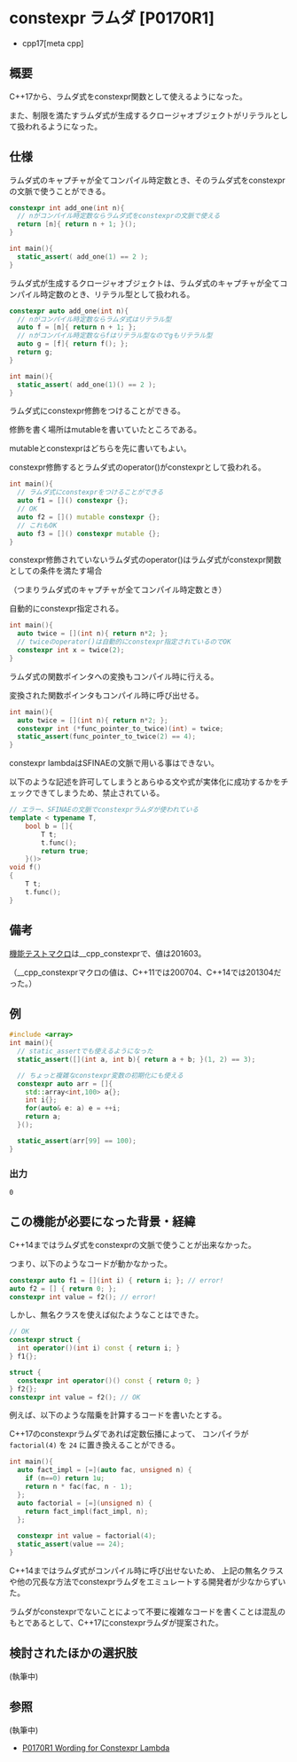# constexpr ラムダ [P0170R1]

* cpp17[meta cpp]

## 概要

C++17から、ラムダ式をconstexpr関数として使えるようになった。

また、制限を満たすラムダ式が生成するクロージャオブジェクトがリテラルとして扱われるようになった。

## 仕様

ラムダ式のキャプチャが全てコンパイル時定数とき、そのラムダ式をconstexprの文脈で使うことができる。

```cpp example
constexpr int add_one(int n){
  // nがコンパイル時定数ならラムダ式をconstexprの文脈で使える
  return [n]{ return n + 1; }();
}

int main(){
  static_assert( add_one(1) == 2 );
}
```

ラムダ式が生成するクロージャオブジェクトは、ラムダ式のキャプチャが全てコンパイル時定数のとき、リテラル型として扱われる。

```cpp example
constexpr auto add_one(int n){
  // nがコンパイル時定数ならラムダ式はリテラル型
  auto f = [n]{ return n + 1; };
  // nがコンパイル時定数ならfはリテラル型なのでgもリテラル型
  auto g = [f]{ return f(); };
  return g;
}

int main(){
  static_assert( add_one(1)() == 2 );
}
```

ラムダ式にconstexpr修飾をつけることができる。

修飾を書く場所はmutableを書いていたところである。

mutableとconstexprはどちらを先に書いてもよい。

constexpr修飾するとラムダ式のoperator()がconstexprとして扱われる。

```cpp example
int main(){
  // ラムダ式にconstexprをつけることができる
  auto f1 = []() constexpr {};
  // OK
  auto f2 = []() mutable constexpr {};
  // これもOK
  auto f3 = []() constexpr mutable {};
}
```

constexpr修飾されていないラムダ式のoperator()はラムダ式がconstexpr関数としての条件を満たす場合

（つまりラムダ式のキャプチャが全てコンパイル時定数とき）

自動的にconstexpr指定される。

```cpp example
int main(){
  auto twice = [](int n){ return n*2; };
  // twiceのoperator()は自動的にconstexpr指定されているのでOK
  constexpr int x = twice(2);
}
```

ラムダ式の関数ポインタへの変換もコンパイル時に行える。

変換された関数ポインタもコンパイル時に呼び出せる。

```cpp example
int main(){
  auto twice = [](int n){ return n*2; };
  constexpr int (*func_pointer_to_twice)(int) = twice;
  static_assert(func_pointer_to_twice(2) == 4);
}
```

constexpr lambdaはSFINAEの文脈で用いる事はできない。

以下のような記述を許可してしまうとあらゆる文や式が実体化に成功するかをチェックできてしまうため、禁止されている。

```cpp
// エラー、SFINAEの文脈でconstexprラムダが使われている
template < typename T,
    bool b = []{
        T t;
        t.func();
        return true;
    }()>
void f()
{
    T t;
    t.func();
}
```

## 備考

[機能テストマクロ](../../lang/cpp17/feature_test_macros.md)は__cpp_constexprで、値は201603。

（__cpp_constexprマクロの値は、C++11では200704、C++14では201304だった。）

## 例

```cpp example
#include <array>
int main(){
  // static_assertでも使えるようになった
  static_assert([](int a, int b){ return a + b; }(1, 2) == 3);

  // ちょっと複雑なconstexpr変数の初期化にも使える
  constexpr auto arr = []{
    std::array<int,100> a{};
    int i{};
    for(auto& e: a) e = ++i;
    return a;
  }();

  static_assert(arr[99] == 100);
}
```

### 出力

```
0
```

## この機能が必要になった背景・経緯

C++14まではラムダ式をconstexprの文脈で使うことが出来なかった。

つまり、以下のようなコードが動かなかった。

```cpp
constexpr auto f1 = [](int i) { return i; }; // error!
auto f2 = [] { return 0; };
constexpr int value = f2(); // error!
```

しかし、無名クラスを使えば似たようなことはできた。

```cpp
// OK
constexpr struct {
  int operator()(int i) const { return i; }
} f1{};

struct {
  constexpr int operator()() const { return 0; }
} f2{};
constexpr int value = f2(); // OK
```

例えば、以下のような階乗を計算するコードを書いたとする。

C++17のconstexprラムダであれば定数伝播によって、
コンパイラが `factorial(4)` を `24` に置き換えることができる。

```cpp example
int main(){
  auto fact_impl = [=](auto fac, unsigned n) {
    if (n==0) return 1u;
    return n * fac(fac, n - 1);
  };
  auto factorial = [=](unsigned n) {
    return fact_impl(fact_impl, n);
  };
    
  constexpr int value = factorial(4);
  static_assert(value == 24);
}
```

C++14まではラムダ式がコンパイル時に呼び出せないため、
上記の無名クラスや他の冗長な方法でconstexprラムダをエミュレートする開発者が少なからずいた。

ラムダがconstexprでないことによって不要に複雑なコードを書くことは混乱のもとであるとして、C++17にconstexprラムダが提案された。

## 検討されたほかの選択肢

(執筆中)

## 参照

(執筆中)
- [P0170R1 Wording for Constexpr Lambda](http://www.open-std.org/jtc1/sc22/wg21/docs/papers/2016/p0170r1.pdf)
